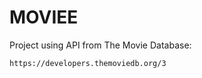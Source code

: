 # MOVIEE

Project using API from The Movie Database:
```text
https://developers.themoviedb.org/3
```


